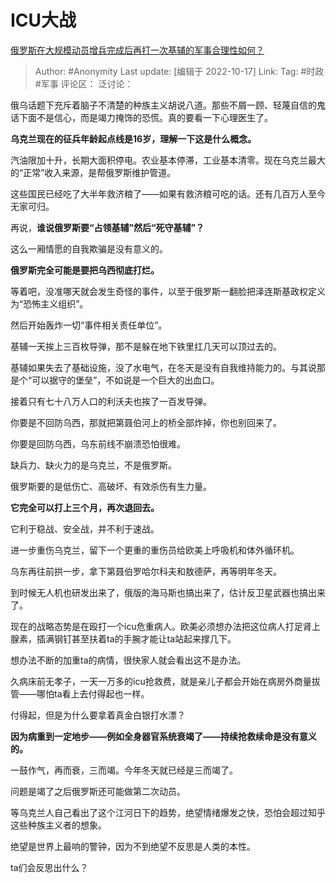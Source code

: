 # ICU大战
[俄罗斯在大规模动员增兵完成后再打一次基辅的军事合理性如何？](https://www.zhihu.com/question/559901963/answer/2718242715)

> Author: #Anonymity
> Last update: [编辑于 2022-10-17]
> Link:
> Tag: #时政 #军事
> 评论区：
> 泛讨论：

俄乌话题下充斥着脑子不清楚的种族主义胡说八道。那些不屑一顾、轻蔑自信的鬼话下面不是信心，而是竭力掩饰的恐慌。真的要看一下心理医生了。

**乌克兰现在的征兵年龄起点线是16岁，理解一下这是什么概念。**

汽油限加十升，长期大面积停电。农业基本停滞，工业基本清零。现在乌克兰最大的“正常”收入来源，是帮俄罗斯维护管道。

这些国民已经吃了大半年救济粮了——如果有救济粮可吃的话。还有几百万人至今无家可归。

再说，**谁说俄罗斯要“占领基辅”然后“死守基辅”？**

这么一厢情愿的自我欺骗是没有意义的。

**俄罗斯完全可能是要把乌西彻底打烂。**

等着吧，没准哪天就会发生奇怪的事件，以至于俄罗斯一翻脸把泽连斯基政权定义为“恐怖主义组织”。

然后开始轰炸一切“事件相关责任单位”。

基辅一天挨上三百枚导弹，那不是躲在地下铁里扛几天可以顶过去的。

基辅如果失去了基础设施，没了水电气，在冬天是没有自我维持能力的。与其说那是个“可以据守的堡垒”，不如说是一个巨大的出血口。

接着只有七十八万人口的利沃夫也挨了一百发导弹。

你要是不回防乌西，那就把第聂伯河上的桥全部炸掉，你也别回来了。

你要是回防乌西，乌东前线不崩溃恐怕很难。

缺兵力、缺火力的是乌克兰，不是俄罗斯。

俄罗斯要的是低伤亡、高破坏、有效杀伤有生力量。

**它完全可以打上三个月，再次退回去。**

它利于稳战、安全战，并不利于速战。

进一步重伤乌克兰，留下一个更重的重伤员给欧美上呼吸机和体外循环机。

乌东再往前拱一步，拿下第聂伯罗哈尔科夫和敖德萨，再等明年冬天。

到时候无人机也研发出来了，俄版的海马斯也搞出来了，估计反卫星武器也搞出来了。

现在的战略态势是在殴打一个icu危重病人。欧美必须想办法把这位病人打足肾上腺素，插满钢钉甚至扶着ta的手腕才能让ta站起来撑几下。

想办法不断的加重ta的病情，很快家人就会看出这不是办法。

久病床前无孝子，一天一万多的icu抢救费，就是亲儿子都会开始在病房外商量拔管——哪怕ta看上去付得起也一样。

付得起，但是为什么要拿着真金白银打水漂？

**因为病重到一定地步——例如全身器官系统衰竭了——持续抢救续命是没有意义的。**

一鼓作气，再而衰，三而竭。今年冬天就已经是三而竭了。

问题是竭了之后俄罗斯还可能做第二次动员。

等乌克兰人自己看出了这个江河日下的趋势，绝望情绪爆发之快，恐怕会超过知乎这些种族主义者的想象。

绝望是世界上最响的警钟，因为不到绝望不反思是人类的本性。

ta们会反思出什么？
